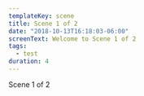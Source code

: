 ```yaml
---
templateKey: scene
title: Scene 1 of 2
date: "2018-10-13T16:18:03-06:00"
screenText: Welcome to Scene 1 of 2
tags:
  - test
duration: 4
---
```


Scene 1 of 2
